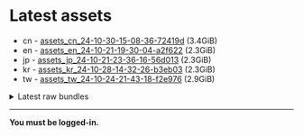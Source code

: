 # Latest assets
- cn - [assets_cn_24-10-30-15-08-36-72419d](https://github.com/ArknightsAssets/NewAssets/actions/runs/11623366820/artifacts/2131702218) (3.4GiB)
- en - [assets_en_24-10-21-19-30-04-a2f622](https://github.com/ArknightsAssets/NewAssets/actions/runs/11616654359/artifacts/2129659524) (2.3GiB)
- jp - [assets_jp_24-10-21-23-36-16-56d013](https://github.com/ArknightsAssets/NewAssets/actions/runs/11607349757/artifacts/2126916886) (2.3GiB)
- kr - [assets_kr_24-10-28-14-32-26-b3eb03](https://github.com/ArknightsAssets/NewAssets/actions/runs/11607654593/artifacts/2126983398) (2.3GiB)
- tw - [assets_tw_24-10-24-21-43-18-f2e976](https://github.com/ArknightsAssets/NewAssets/actions/runs/11606527209/artifacts/2126775524) (2.9GiB)

<details>
<summary>Latest raw bundles</summary>

- cn - [bundles_cn_24-11-01-18-18-57-490182](https://github.com/ArknightsAssets/NewAssets/actions/runs/11637339717/artifacts/2135227999) (3.9MiB)
- en - [bundles_en_24-10-21-19-30-04-a2f622](https://github.com/ArknightsAssets/NewAssets/actions/runs/11616654359/artifacts/2129660999) (505MiB)
- jp - [bundles_jp_24-10-21-23-36-16-56d013](https://github.com/ArknightsAssets/NewAssets/actions/runs/11607349757/artifacts/2126917470) (510MiB)
- kr - [bundles_kr_24-10-28-14-32-26-b3eb03](https://github.com/ArknightsAssets/NewAssets/actions/runs/11607654593/artifacts/2126984056) (510MiB)
- tw - [bundles_tw_24-10-24-21-43-18-f2e976](https://github.com/ArknightsAssets/NewAssets/actions/runs/11606527209/artifacts/2126776448) (995MiB)

</details>

---

**You must be logged-in.**
